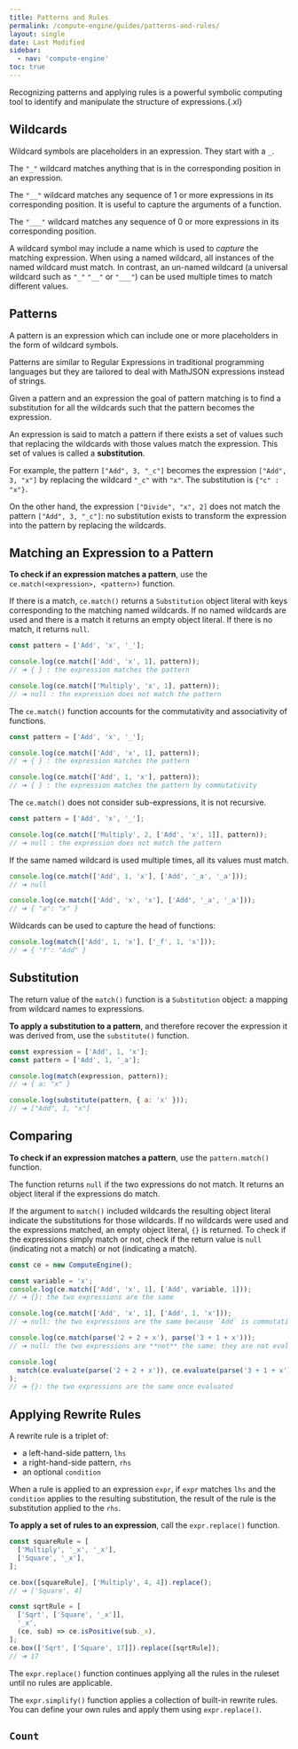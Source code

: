 ```yaml
---
title: Patterns and Rules
permalink: /compute-engine/guides/patterns-and-rules/
layout: single
date: Last Modified
sidebar:
  - nav: 'compute-engine'
toc: true
---
```


Recognizing patterns and applying rules is a powerful symbolic computing tool to
identify and manipulate the structure of expressions.{.xl}

<section id='wildcards'>

## Wildcards

Wildcard symbols are placeholders in an expression. They start with a `_`.

The `"_"` wildcard matches anything that is in the corresponding position in an
expression.

The `"__"` wildcard matches any sequence of 1 or more expressions in its
corresponding position. It is useful to capture the arguments of a function.

The `"___"` wildcard matches any sequence of 0 or more expressions in its
corresponding position.

A wildcard symbol may include a name which is used to _capture_ the matching
expression. When using a named wildcard, all instances of the named wildcard
must match. In contrast, an un-named wildcard (a universal wildcard such as
`"_"` `"__"` or `"___"`) can be used multiple times to match different values.

</section>

<section id='patterns'>

## Patterns

A pattern is an expression which can include one or more placeholders in the
form of wildcard symbols.

Patterns are similar to Regular Expressions in traditional programming languages
but they are tailored to deal with MathJSON expressions instead of strings.

Given a pattern and an expression the goal of pattern matching is to find a
substitution for all the wildcards such that the pattern becomes the expression.

An expression is said to match a pattern if there exists a set of values such
that replacing the wildcards with those values match the expression. This set of
values is called a **substitution**.

For example, the pattern `["Add", 3, "_c"]` becomes the expression
`["Add", 3, "x"]` by replacing the wildcard `"_c"` with `"x"`. The substitution
is `{"c" : "x"}`.

On the other hand, the expression `["Divide", "x", 2]` does not match the
pattern `["Add", 3, "_c"]`: no substitution exists to transform the expression
into the pattern by replacing the wildcards.

</section>

<section id='matching-an-expression-to-a-pattern'>

## Matching an Expression to a Pattern

**To check if an expression matches a pattern**, use the
`ce.match(<expression>, <pattern>)` function.

If there is a match, `ce.match()` returns a `Substitution` object literal with
keys corresponding to the matching named wildcards. If no named wildcards are
used and there is a match it returns an empty object literal. If there is no
match, it returns `null`.

```js
const pattern = ['Add', 'x', '_'];

console.log(ce.match(['Add', 'x', 1], pattern));
// ➔ { } : the expression matches the pattern

console.log(ce.match(['Multiply', 'x', 1], pattern));
// ➔ null : the expression does not match the pattern
```

The `ce.match()` function accounts for the commutativity and associativity of
functions.

```js
const pattern = ['Add', 'x', '_'];

console.log(ce.match(['Add', 'x', 1], pattern));
// ➔ { } : the expression matches the pattern

console.log(ce.match(['Add', 1, 'x'], pattern));
// ➔ { } : the expression matches the pattern by commutativity
```

The `ce.match()` does not consider sub-expressions, it is not recursive.

```js
const pattern = ['Add', 'x', '_'];

console.log(ce.match(['Multiply', 2, ['Add', 'x', 1]], pattern));
// ➔ null : the expression does not match the pattern
```

If the same named wildcard is used multiple times, all its values must match.

```js
console.log(ce.match(['Add', 1, 'x'], ['Add', '_a', '_a']));
// ➔ null

console.log(ce.match(['Add', 'x', 'x'], ['Add', '_a', '_a']));
// ➔ { "a": "x" }
```

Wildcards can be used to capture the head of functions:

```js
console.log(match(['Add', 1, 'x'], ['_f', 1, 'x']));
// ➔ { "f": "Add" }
```

</section>

<section id='substitution'>

## Substitution

The return value of the `match()` function is a `Substitution` object: a mapping
from wildcard names to expressions.

**To apply a substitution to a pattern**, and therefore recover the expression
it was derived from, use the `substitute()` function.

```js
const expression = ['Add', 1, 'x'];
const pattern = ['Add', 1, '_a'];

console.log(match(expression, pattern));
// ➔ { a: "x" }

console.log(substitute(pattern, { a: 'x' }));
// ➔ ["Add", 1, "x"]
```

</section>

<section id='comparing'>

## Comparing

**To check if an expression matches a pattern**, use the `pattern.match()`
function.

The function returns `null` if the two expressions do not match. It returns an
object literal if the expressions do match.

If the argument to `match()` included wildcards the resulting object literal
indicate the substitutions for those wildcards. If no wildcards were used and
the expressions matched, an empty object literal, `{}` is returned. To check if
the expressions simply match or not, check if the return value is `null`
(indicating not a match) or not (indicating a match).

```js
const ce = new ComputeEngine();

const variable = 'x';
console.log(ce.match(['Add', 'x', 1], ['Add', variable, 1]));
// ➔ {}: the two expressions are the same

console.log(ce.match(['Add', 'x', 1], ['Add', 1, 'x']));
// ➔ null: the two expressions are the same because `Add` is commutative

console.log(ce.match(parse('2 + 2 + x'), parse('3 + 1 + x')));
// ➔ null: the two expressions are **not** the same: they are not evaluated

console.log(
  match(ce.evaluate(parse('2 + 2 + x')), ce.evaluate(parse('3 + 1 + x')))
);
// ➔ {}: the two expressions are the same once evaluated
```

</section>

<section id='applying-rewrite-rules'>

## Applying Rewrite Rules

A rewrite rule is a triplet of:

- a left-hand-side pattern, `lhs`
- a right-hand-side pattern, `rhs`
- an optional `condition`

When a rule is applied to an expression `expr`, if `expr` matches `lhs` and the
`condition` applies to the resulting substitution, the result of the rule is the
substitution applied to the `rhs`.

**To apply a set of rules to an expression**, call the `expr.replace()`
function.

```ts
const squareRule = [
  ['Multiply', '_x', '_x'],
  ['Square', '_x'],
];

ce.box([squareRule], ['Multiply', 4, 4]).replace();
// ➔ ['Square', 4]

const sqrtRule = [
  ['Sqrt', ['Square', '_x']],
  '_x',
  (ce, sub) => ce.isPositive(sub._x),
];
ce.box(['Sqrt', ['Square', 17]]).replace([sqrtRule]);
// ➔ 17
```

The `expr.replace()` function continues applying all the rules in the ruleset
until no rules are applicable.

The `expr.simplify()` function applies a collection of built-in rewrite rules.
You can define your own rules and apply them using `expr.replace()`.

</section>

<section id='count'>

## `Count`

</section>
